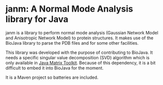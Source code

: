 # janm: A Normal Mode Analysis library for Java 
janm is a library to perform normal mode analysis (Gaussian Network Model and Anisotropic Network Model) to protein structures. It makes use of the BioJava library to parse the PDB files and for some other facilities.

This library was developed with the purpose of contributing to BioJava. It needs a specific singular value decomposition (SVD) algorithm which is only available in [Java Matrix Toolkit](https://en.wikipedia.org/wiki/Matrix_Toolkit_Java). Because of this dependency, it is a bit difficult to embed it into BioJava for the moment. 

It is a Maven project so batteries are included.